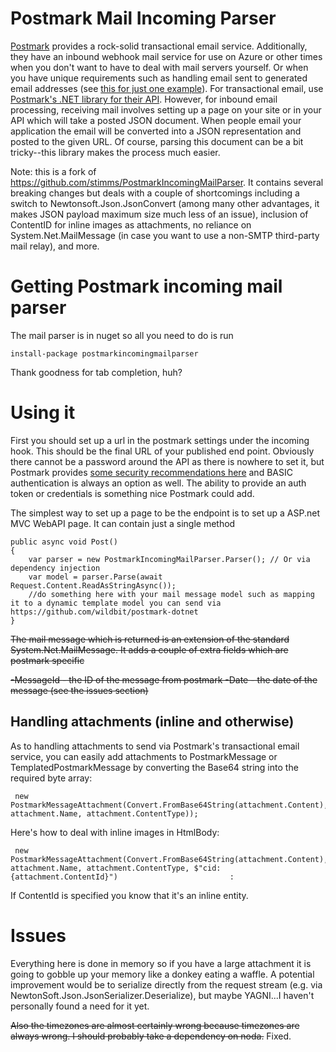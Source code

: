Postmark Mail Incoming Parser
=============================

[Postmark](https://postmarkapp.com/) provides a rock-solid transactional email service. Additionally, they have an inbound webhook mail service for use on Azure or other times when you don't want to have to deal with mail servers yourself. Or when you have unique requirements such as handling email sent to generated email addresses (see [this for just one example](https://postmarkapp.com/blog/how-to-process-generated-email-addresses-with-google-apps-and-postmark)). For transactional email, use [Postmark's .NET library for their API](https://github.com/wildbit/postmark-dotnet). However, for inbound email processing, receiving mail involves setting up a page on your site or in your API which will take a posted JSON document. When people email your application the email will be converted into a JSON representation and posted to the given URL. Of course, parsing this document can be a bit tricky--this library makes the process much easier. 

Note: this is a fork of https://github.com/stimms/PostmarkIncomingMailParser. It contains several breaking changes but deals with a couple of shortcomings including a switch to Newtonsoft.Json.JsonConvert (among many other advantages, it makes JSON payload maximum size much less of an issue), inclusion of ContentID for inline images as attachments, no reliance on System.Net.MailMessage (in case you want to use a non-SMTP third-party mail relay), and more.

# Getting Postmark incoming mail parser

The mail parser is in nuget so all you need to do is run 

    install-package postmarkincomingmailparser

Thank goodness for tab completion, huh? 

# Using it

First you should set up a url in the postmark settings under the incoming hook. This should be the final URL of your published end point. Obviously there cannot be a password around the API as there is nowhere to set it, but Postmark provides [some security recommendations here](https://postmarkapp.com/blog/putting-webhooks-to-work) and BASIC authentication is always an option as well. The ability to provide an auth token or credentials is something nice Postmark could add.

The simplest way to set up a page to be the endpoint is to set up a ASP.net MVC WebAPI page. It can contain just a single method

    public async void Post()
    {
        var parser = new PostmarkIncomingMailParser.Parser(); // Or via dependency injection
        var model = parser.Parse(await Request.Content.ReadAsStringAsync());
        //do something here with your mail message model such as mapping it to a dynamic template model you can send via https://github.com/wildbit/postmark-dotnet
    }

~~The mail message which is returned is an extension of the standard System.Net.MailMessage. It adds a couple of extra fields which are postmark specific~~

~~-MessageId - the ID of the message from postmark
-Date - the date of the message (see the issues section)~~

## Handling attachments (inline and otherwise)

As to handling attachments to send via Postmark's transactional email service, you can easily add attachments to PostmarkMessage or TemplatedPostmarkMessage by converting the Base64 string into the required byte array: 

     new PostmarkMessageAttachment(Convert.FromBase64String(attachment.Content), attachment.Name, attachment.ContentType));

Here's how to deal with inline images in HtmlBody:

     new PostmarkMessageAttachment(Convert.FromBase64String(attachment.Content), attachment.Name, attachment.ContentType, $"cid:{attachment.ContentId}")                         : 

If ContentId is specified you know that it's an inline entity.

# Issues

Everything here is done in memory so if you have a large attachment it is going to gobble up your memory like a donkey eating a waffle. A potential improvement would be to serialize directly from the request stream (e.g. via NewtonSoft.Json.JsonSerializer.Deserialize), but maybe YAGNI...I haven't personally found a need for it yet.

~~Also the timezones are almost certainly wrong because timezones are always wrong. I should probably take a dependency on noda.~~ Fixed.
